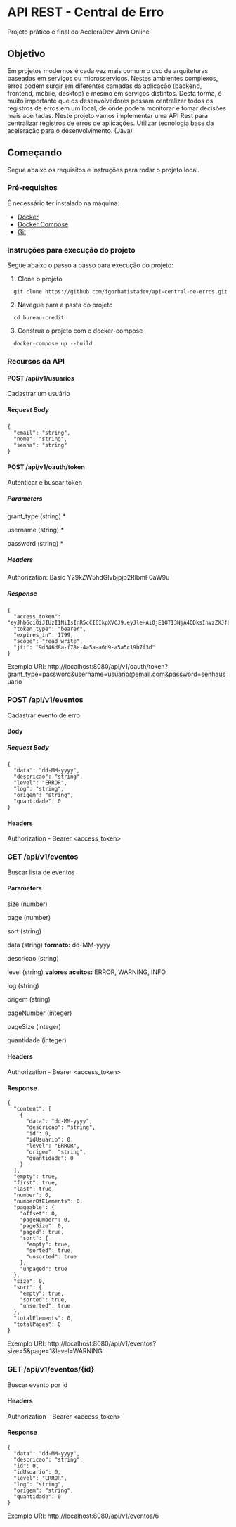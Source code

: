 # API REST - Central de Erro

Projeto prático e final do AceleraDev Java Online

## Objetivo

Em projetos modernos é cada vez mais comum o uso de arquiteturas baseadas em serviços ou microsserviços. Nestes ambientes complexos, erros podem surgir em diferentes camadas da aplicação (backend, frontend, mobile, desktop) e mesmo em serviços distintos. Desta forma, é muito importante que os desenvolvedores possam centralizar todos os registros de erros em um local, de onde podem monitorar e tomar decisões mais acertadas. Neste projeto vamos implementar uma API Rest para centralizar registros de erros de aplicações.
Utilizar tecnologia base da aceleração para o desenvolvimento. (Java)

## Começando
Segue abaixo os requisitos e instruções para rodar o projeto local.

### Pré-requisitos
É necessário ter instalado na máquina:

- [Docker](https://docs.docker.com/get-docker/)
- [Docker Compose](https://docs.docker.com/compose/install/)
- [Git](https://git-scm.com/book/en/v2/Getting-Started-Installing-Git)

### Instruções para execução do projeto
Segue abaixo o passo a passo para execução do projeto:

1. Clone o projeto
```
  git clone https://github.com/igorbatistadev/api-central-de-erros.git
```
2. Navegue para a pasta do projeto
```
  cd bureau-credit
```
3. Construa o projeto com o docker-compose
```
  docker-compose up --build
```

### Recursos da API

#### POST /api/v1/usuarios

Cadastrar um usuário

##### Request Body
```
{
  "email": "string",
  "nome": "string",
  "senha": "string"
}
```

#### POST /api/v1/oauth/token
Autenticar e buscar token

##### Parameters

grant_type (string) *

username (string) *

password (string) *

##### Headers

Authorization: Basic Y29kZW5hdGlvbjpjb2RlbmF0aW9u

##### Response

```
{
  "access_token": "eyJhbGciOiJIUzI1NiIsInR5cCI6IkpXVCJ9.eyJleHAiOjE1OTI3NjA4ODksInVzZXJfbmFtZSI6InNlZ3VyYW5jYUBlbWFpbC5jb20iLCJqdGkiOiI5ZDM0NmQ4YS1mNzhlLTRhNWEtYTZkOS1hNWE1YzE5YjdmM2QiLCJjbGllbnRfaWQiOiJjb2RlbmF0aW9uIiwic2NvcGUiOlsicmVhZCIsIndyaXRlIl19.uMdT9k1fFtHcBvSnJMAZBokW2fHvVQyjeGPiOcVgZaQ",
  "token_type": "bearer",
  "expires_in": 1799,
  "scope": "read write",
  "jti": "9d346d8a-f78e-4a5a-a6d9-a5a5c19b7f3d"
}
```
Exemplo URI: http://localhost:8080/api/v1/oauth/token?grant_type=password&username=usuario@email.com&password=senhausuario

### POST /api/v1/eventos
Cadastrar evento de erro

#### Body

##### Request Body
```
{
  "data": "dd-MM-yyyy",
  "descricao": "string",
  "level": "ERROR",
  "log": "string",
  "origem": "string",
  "quantidade": 0
}
```
#### Headers

Authorization - Bearer <access_token>


### GET /api/v1/eventos
Buscar lista de eventos

#### Parameters

size (number)

page (number)

sort (string)

data (string) **formato:** dd-MM-yyyy

descricao (string)

level (string) **valores aceitos:** ERROR, WARNING, INFO

log (string)

origem (string)

pageNumber (integer)

pageSize (integer)

quantidade (integer)

#### Headers
Authorization - Bearer <access_token>

#### Response
```
{
  "content": [
    {
      "data": "dd-MM-yyyy",
      "descricao": "string",
      "id": 0,
      "idUsuario": 0,
      "level": "ERROR",
      "origem": "string",
      "quantidade": 0
    }
  ],
  "empty": true,
  "first": true,
  "last": true,
  "number": 0,
  "numberOfElements": 0,
  "pageable": {
    "offset": 0,
    "pageNumber": 0,
    "pageSize": 0,
    "paged": true,
    "sort": {
      "empty": true,
      "sorted": true,
      "unsorted": true
    },
    "unpaged": true
  },
  "size": 0,
  "sort": {
    "empty": true,
    "sorted": true,
    "unsorted": true
  },
  "totalElements": 0,
  "totalPages": 0
}
```

Exemplo URI: http://localhost:8080/api/v1/eventos?size=5&page=1&level=WARNING


### GET /api/v1/eventos/{id}
Buscar evento por id

#### Headers
Authorization - Bearer <access_token>

#### Response
```
{
  "data": "dd-MM-yyyy",
  "descricao": "string",
  "id": 0,
  "idUsuario": 0,
  "level": "ERROR",
  "log": "string",
  "origem": "string",
  "quantidade": 0
}
```

Exemplo URI: http://localhost:8080/api/v1/eventos/6

